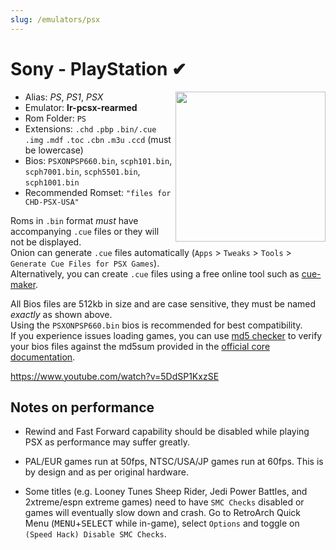 ```yaml
---
slug: /emulators/psx
---
```


# Sony - PlayStation ✔

<img src="https://user-images.githubusercontent.com/44569252/188292823-4d971dd0-9c8a-4c99-a132-db16416e352a.png" align="right" width="240" />

- Alias: *PS*, *PS1*, *PSX*
- Emulator: **lr-pcsx-rearmed**
- Rom Folder: `PS`
- Extensions: `.chd` `.pbp` `.bin/.cue` `.img` `.mdf` `.toc` `.cbn` `.m3u` `.ccd` (must be lowercase)
- Bios: `PSXONPSP660.bin`, `scph101.bin`, `scph7001.bin`, `scph5501.bin`, `scph1001.bin`
- Recommended Romset: `"files for CHD-PSX-USA"`

Roms in `.bin` format _must_ have accompanying `.cue` files or they will not be displayed.  
Onion can generate `.cue` files automatically (`Apps` > `Tweaks` > `Tools` > `Generate Cue Files for PSX Games`).  
Alternatively, you can create `.cue` files using a free online tool such as [cue-maker](https://www.duckstation.org/cue-maker/).  

All Bios files are 512kb in size and are case sensitive, they must be named _exactly_ as shown above.  
Using the `PSXONPSP660.bin` bios is recommended for best compatibility.  
If you experience issues loading games, you can use [md5 checker](http://getmd5checker.com/) to verify your bios files against the md5sum provided in the [official core documentation](https://docs.libretro.com/library/pcsx_rearmed/).


https://www.youtube.com/watch?v=5DdSP1KxzSE


## Notes on performance

- Rewind and Fast Forward capability should be disabled while playing PSX as performance may suffer greatly. 

- PAL/EUR games run at 50fps, NTSC/USA/JP games run at 60fps. This is by design and as per original hardware.

- Some titles (e.g. Looney Tunes Sheep Rider, Jedi Power Battles, and 2xtreme/espn extreme games) need to have `SMC Checks` disabled or games will eventually slow down and crash. Go to RetroArch Quick Menu (<kbd>MENU</kbd>+<kbd>SELECT</kbd> while in-game), select `Options` and toggle on `(Speed Hack) Disable SMC Checks`.  
